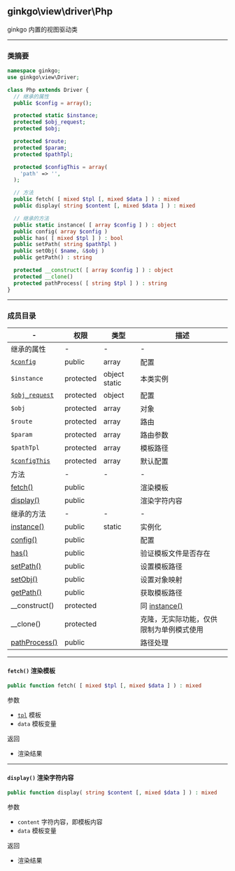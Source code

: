 ## ginkgo\view\driver\Php

ginkgo 内置的视图驱动类

----------

### 类摘要

```php
namespace ginkgo;
use ginkgo\view\Driver;

class Php extends Driver {
  // 继承的属性
  public $config = array();

  protected static $instance;
  protected $obj_request;
  protected $obj;

  protected $route;
  protected $param;
  protected $pathTpl;

  protected $configThis = array(
    'path' => '',
  );

  // 方法
  public fetch( [ mixed $tpl [, mixed $data ] ) : mixed
  public display( string $content [, mixed $data ] ) : mixed

  // 继承的方法
  public static instance( [ array $config ] ) : object
  public config( array $config )
  public has( [ mixed $tpl ] ) : bool
  public setPath( string $pathTpl )
  public setObj( $name, &$obj )
  public getPath() : string

  protected __construct( [ array $config ] ) : object
  protected __clone()
  protected pathProcess( [ string $tpl ] ) : string
}
```

----------

### 成员目录

| - | 权限 | 类型 | 描述 |
| - | - | - | - |
| 继承的属性 | - | - | - |
| [`$config`](view_driver.md#$config) | public | array | 配置 |
| `$instance` | protected | object static | 本类实例 |
| [`$obj_request`](../request/index.md) | protected | object | 配置 |
| `$obj` | protected | array | 对象 |
| `$route` | protected | array | 路由 |
| `$param` | protected | array | 路由参数 |
| `$pathTpl` | protected | array | 模板路径 |
| [`$configThis`](view_driver.md#$config) | protected | array | 默认配置 |
| 方法 | - | - | - |
| [fetch()](#fetch()) | public | | 渲染模板 |
| [display()](#display()) | public | | 渲染字符内容 |
| 继承的方法 | - | - | - |
| [instance()](view_driver.md#instance()) | public | static | 实例化 |
| [config()](view_driver.md#config()) | public | | 配置 |
| [has()](view_driver.md#has()) | public | | 验证模板文件是否存在 |
| [setPath()](view_driver.md#setPath()) | public | | 设置模板路径 |
| [setObj()](view_driver.md#setObj()) | public | | 设置对象映射 |
| [getPath()](view_driver.md#getPath()) | public | | 获取模板路径 |
| __construct() | protected | | 同 [instance()](#instance()) |
| __clone() | protected | | 克隆，无实际功能，仅供限制为单例模式使用 |
| [pathProcess()](view_driver.md#pathProcess()) | public | | 路径处理 |

----------

<span id="fetch()"></span>

#### `fetch()` 渲染模板

``` php
public function fetch( [ mixed $tpl [, mixed $data ] ) : mixed
```

参数

* [`tpl`](view_driver.md#tpl) 模板
* `data` 模板变量

返回

* 渲染结果

----------

<span id="display()"></span>

#### `display()` 渲染字符内容

``` php
public function display( string $content [, mixed $data ] ) : mixed
```

参数

* `content` 字符内容，即模板内容
* `data` 模板变量

返回

* 渲染结果
